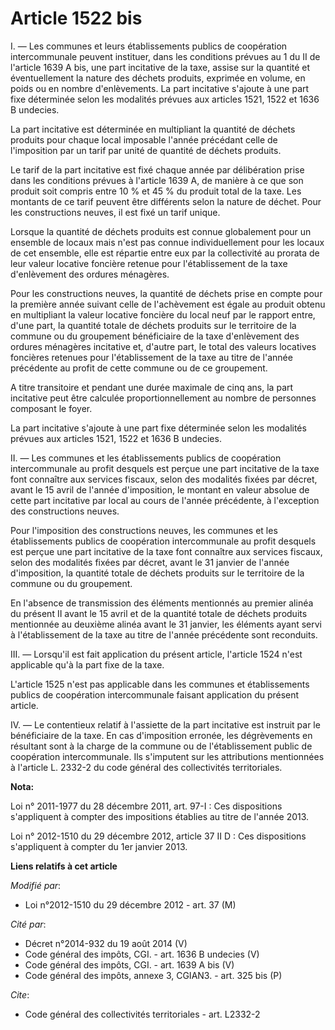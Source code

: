 # Article 1522 bis

I. ― Les communes et leurs établissements publics de coopération intercommunale peuvent instituer, dans les conditions
prévues au 1 du II de l'article 1639 A bis, une part incitative de la taxe, assise sur la quantité et éventuellement la
nature des déchets produits, exprimée en volume, en poids ou en nombre d'enlèvements. La part incitative s'ajoute à une part
fixe déterminée selon les modalités prévues aux articles 1521, 1522 et 1636 B undecies. 

La part incitative est déterminée en multipliant la quantité de déchets produits pour chaque local imposable l'année
précédant celle de l'imposition par un tarif par unité de quantité de déchets produits. 

Le tarif de la part incitative est fixé chaque année par délibération prise dans les conditions prévues à l'article 1639 A,
de manière à ce que son produit soit compris entre 10 % et 45 % du produit total de la taxe. Les montants de ce tarif peuvent
être différents selon la nature de déchet. Pour les constructions neuves, il est fixé un tarif unique. 

Lorsque la quantité de déchets produits est connue globalement pour un ensemble de locaux mais n'est pas connue
individuellement pour les locaux de cet ensemble, elle est répartie entre eux par la collectivité au prorata de leur valeur
locative foncière retenue pour l'établissement de la taxe d'enlèvement des ordures ménagères. 

Pour les constructions neuves, la quantité de déchets prise en compte pour la première année suivant celle de l'achèvement
est égale au produit obtenu en multipliant la valeur locative foncière du local neuf par le rapport entre, d'une part, la
quantité totale de déchets produits sur le territoire de la commune ou du groupement bénéficiaire de la taxe d'enlèvement des
ordures ménagères incitative et, d'autre part, le total des valeurs locatives foncières retenues pour l'établissement de la
taxe au titre de l'année précédente au profit de cette commune ou de ce groupement. 

A titre transitoire et pendant une durée maximale de cinq ans, la part incitative peut être calculée proportionnellement au
nombre de personnes composant le foyer. 

La part incitative s'ajoute à une part fixe déterminée selon les modalités prévues aux articles 1521, 1522 et 1636 B
undecies. 

II. ― Les communes et les établissements publics de coopération intercommunale au profit desquels est perçue une part
incitative de la taxe font connaître aux services fiscaux, selon des modalités fixées par décret, avant le 15 avril de
l'année d'imposition, le montant en valeur absolue de cette part incitative par local au cours de l'année précédente, à
l'exception des constructions neuves. 

Pour l'imposition des constructions neuves, les communes et les établissements publics de coopération intercommunale au
profit desquels est perçue une part incitative de la taxe font connaître aux services fiscaux, selon des modalités fixées par
décret, avant le 31 janvier de l'année d'imposition, la quantité totale de déchets produits sur le territoire de la commune
ou du groupement. 

En l'absence de transmission des éléments mentionnés au premier alinéa du présent II avant le 15 avril et de la quantité
totale de déchets produits mentionnée au deuxième alinéa avant le 31 janvier, les éléments ayant servi à l'établissement de
la taxe au titre de l'année précédente sont reconduits. 

III. ― Lorsqu'il est fait application du présent article, l'article 1524 n'est applicable qu'à la part fixe de la taxe. 

L'article 1525 n'est pas applicable dans les communes et établissements publics de coopération intercommunale faisant
application du présent article. 

IV. ― Le contentieux relatif à l'assiette de la part incitative est instruit par le bénéficiaire de la taxe. En cas
d'imposition erronée, les dégrèvements en résultant sont à la charge de la commune ou de l'établissement public de
coopération intercommunale. Ils s'imputent sur les attributions mentionnées à l'article L. 2332-2 du code général des
collectivités territoriales.

**Nota:**

Loi n° 2011-1977 du 28 décembre 2011, art. 97-I : Ces dispositions s'appliquent à compter des impositions établies au titre
de l'année 2013. 

Loi n° 2012-1510 du 29 décembre 2012, article 37 II D : Ces dispositions s'appliquent à compter du 1er janvier 2013.

**Liens relatifs à cet article**

_Modifié par_:

  - Loi n°2012-1510 du 29 décembre 2012 - art. 37 (M)

_Cité par_:

  - Décret n°2014-932 du 19 août 2014 (V)
  - Code général des impôts, CGI. - art. 1636 B undecies (V)
  - Code général des impôts, CGI. - art. 1639 A bis (V)
  - Code général des impôts, annexe 3, CGIAN3. - art. 325 bis (P)

_Cite_:

  - Code général des collectivités territoriales - art. L2332-2
